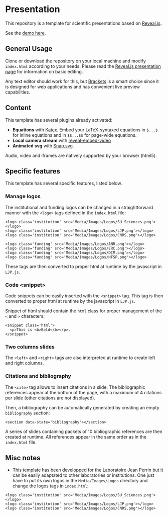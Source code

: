 # Presentation

This repository is a template for scientific presentations based on [Reveal.js](https://revealjs.com/#/).

See the [demo here](https://labojeanperrin.github.io/Presentation/).

## General Usage

Clone or download the repository on your local machine and modify `index.html` according to your needs. Please read the [Reveal.js presentation page](https://github.com/hakimel/reveal.js/) for information on basic editing.

Any text editor should work for this, but [Brackets](http://brackets.io/) is a smart choice since it is designed for web applications and has convenient live preview capabilities.

## Content

This template has several plugins already activated:

- **Equations** with [Katex](https://github.com/Khan/KaTeX). Embed your LaTeX-syntaxed equations in `$...$` for inline equations and in `$$...$$` for page-wide equations.
- **Local camera stream** with [reveal-embed-video](https://github.com/ThomasWeinert/reveal-embed-video)
- **Animated svg** with [Snap.svg](http://snapsvg.io/).

Audio, video and iframes are natively supported by your browser (html5).

## Specific features

This template has several specific features, listed below.

### Manage logos 

The institutional and funding logos can be changed in a straightforward manner with the `<logo>` tags defined in the `index.html` file:

```
<logo class='institution' src='Media/Images/Logos/SU_Sciences.png'></logo>
<logo class='institution' src='Media/Images/Logos/LJP.png'></logo>
<logo class='institution' src='Media/Images/Logos/CNRS.png'></logo>

<logo class='funding' src='Media/Images/Logos/ANR.png'></logo>
<logo class='funding' src='Media/Images/Logos/ERC.png'></logo>
<logo class='funding' src='Media/Images/Logos/DIM.png'></logo>
<logo class='funding' src='Media/Images/Logos/HFSP.png'></logo>
```

These tags are then converted to proper html at runtime by the javascript in `LJP.js`.

### Code \<snippet\>

Code snippets can be easily inserted with the `<snippet>` tag. This tag is then converted to proper html at runtime by the javascript in `LJP.js`.

Snippet of html should contain the `html` class for proper management of the `<` and `>` characters:

```
<snippet class='html'>
  <p>This is <b>Bold</b></p>.
</snippet>
```

### Two columns slides

The `<left>` and `<right>` tags are also interpreted at runtime to create left and right columns.

### Citations and bibliography

The `<cite>` tag allows to insert citations in a slide. The bibliographic references appear at the bottom of the page, with a maximum of 4 citations per slide (other citations are not displayed).

Then, a bibliography can be automatically generated by creating an empty `bibliography` section:

```
<section data-state='bibliography'></section>
```

A series of slides containing packets of 10 bibliographic references are then created at runtime. All references appear in the same order as in the `index.html` file.

## Misc notes

- This template has been developped for the Laboratoire Jean Perrin but it can be easily adaptated to other laboratories or institutions. One just have to put its own logos in the `Media/Images/Logos` directory and change the logos tags in `index.html`:

```
<logo class='institution' src='Media/Images/Logos/SU_Sciences.png'></logo>
<logo class='institution' src='Media/Images/Logos/LJP.png'></logo>
<logo class='institution' src='Media/Images/Logos/CNRS.png'></logo>
```
